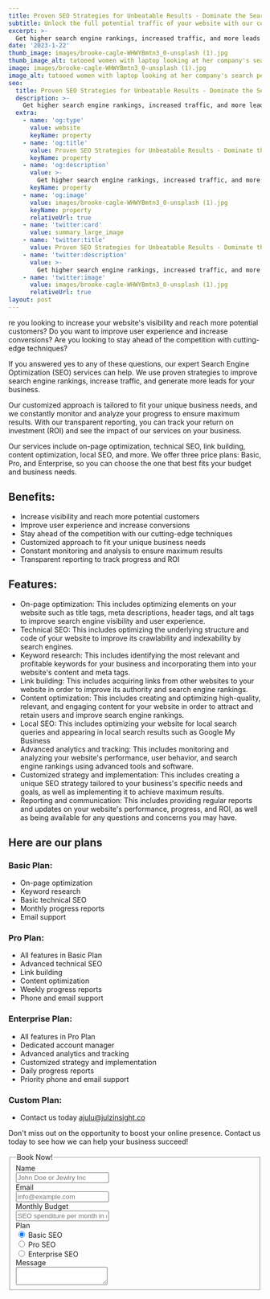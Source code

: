```yaml
---
title: Proven SEO Strategies for Unbeatable Results - Dominate the Search Engines
subtitle: Unlock the full potential traffic of your website with our custom-tailored SEO strategies
excerpt: >-
  Get higher search engine rankings, increased traffic, and more leads with our proven SEO techniques. Our customized approach, constant monitoring, and transparent reporting will help you achieve maximum results and stay ahead of the competition. Choose from our Basic, Pro, and Enterprise plans to fit your budget and business needs. Boost your online presence today!.
date: '2023-1-22'
thumb_image: images/brooke-cagle-WHWYBmtn3_0-unsplash (1).jpg
thumb_image_alt: tatooed women with laptop looking at her company's search perfomance and traffic with a smile on her face
image: images/brooke-cagle-WHWYBmtn3_0-unsplash (1).jpg
image_alt: tatooed women with laptop looking at her company's search perfomance and traffic with a smile on her face
seo:
  title: Proven SEO Strategies for Unbeatable Results - Dominate the Search Engines
  description: >-
    Get higher search engine rankings, increased traffic, and more leads with our proven SEO techniques. Our customized approach, constant monitoring, and transparent reporting will help you achieve maximum results and stay ahead of the competition. Choose from our Basic, Pro, and Enterprise plans to fit your budget and business needs. Boost your online presence today!
  extra:
    - name: 'og:type'
      value: website
      keyName: property
    - name: 'og:title'
      value: Proven SEO Strategies for Unbeatable Results - Dominate the Search Engines
      keyName: property
    - name: 'og:description'
      value: >-
        Get higher search engine rankings, increased traffic, and more leads with our proven SEO techniques. Our customized approach, constant monitoring, and transparent reporting will help you achieve maximum results and stay ahead of the competition. Choose from our Basic, Pro, and Enterprise plans to fit your budget and business needs. Boost your online presence today!
      keyName: property
    - name: 'og:image'
      value: images/brooke-cagle-WHWYBmtn3_0-unsplash (1).jpg
      keyName: property
      relativeUrl: true
    - name: 'twitter:card'
      value: summary_large_image
    - name: 'twitter:title'
      value: Proven SEO Strategies for Unbeatable Results - Dominate the Search Engines
    - name: 'twitter:description'
      value: >-
        Get higher search engine rankings, increased traffic, and more leads with our proven SEO techniques. Our customized approach, constant monitoring, and transparent reporting will help you achieve maximum results and stay ahead of the competition. Choose from our Basic, Pro, and Enterprise plans to fit your budget and business needs. Boost your online presence today!
    - name: 'twitter:image'
      value: images/brooke-cagle-WHWYBmtn3_0-unsplash (1).jpg
      relativeUrl: true
layout: post
---
```


re you looking to increase your website's visibility and reach more potential customers? Do you want to improve user experience and increase conversions? Are you looking to stay ahead of the competition with cutting-edge techniques?

If you answered yes to any of these questions, our expert Search Engine Optimization (SEO) services can help. We use proven strategies to improve search engine rankings, increase traffic, and generate more leads for your business.

Our customized approach is tailored to fit your unique business needs, and we constantly monitor and analyze your progress to ensure maximum results. With our transparent reporting, you can track your return on investment (ROI) and see the impact of our services on your business.

Our services include on-page optimization, technical SEO, link building, content optimization, local SEO, and more. We offer three price plans: Basic, Pro, and Enterprise, so you can choose the one that best fits your budget and business needs.

## Benefits:

- Increase visibility and reach more potential customers
- Improve user experience and increase conversions
- Stay ahead of the competition with our cutting-edge techniques
- Customized approach to fit your unique business needs
- Constant monitoring and analysis to ensure maximum results
- Transparent reporting to track progress and ROI

## Features:

- On-page optimization: This includes optimizing elements on your website such as title tags, meta descriptions, header tags, and alt tags to improve search engine visibility and user experience.
- Technical SEO: This includes optimizing the underlying structure and code of your website to improve its crawlability and indexability by search engines.
- Keyword research: This includes identifying the most relevant and profitable keywords for your business and incorporating them into your website's content and meta tags.
- Link building: This includes acquiring links from other websites to your website in order to improve its authority and search engine rankings.
- Content optimization: This includes creating and optimizing high-quality, relevant, and engaging content for your website in order to attract and retain users and improve search engine rankings.
- Local SEO: This includes optimizing your website for local search queries and appearing in local search results such as Google My Business
- Advanced analytics and tracking: This includes monitoring and analyzing your website's performance, user behavior, and search engine rankings using advanced tools and software.
- Customized strategy and implementation: This includes creating a unique SEO strategy tailored to your business's specific needs and goals, as well as implementing it to achieve maximum results.
- Reporting and communication: This includes providing regular reports and updates on your website's performance, progress, and ROI, as well as being available for any questions and concerns you may have.

## Here are our plans

### Basic Plan:

- On-page optimization
- Keyword research
- Basic technical SEO
- Monthly progress reports
- Email support

### Pro Plan:

- All features in Basic Plan
- Advanced technical SEO
- Link building
- Content optimization
- Weekly progress reports
- Phone and email support

### Enterprise Plan:

- All features in Pro Plan
- Dedicated account manager
- Advanced analytics and tracking
- Customized strategy and implementation
- Daily progress reports
- Priority phone and email support

### Custom Plan:
- Contact us today [ajulu@julzinsight.co](mailto:ajulu@julzinsight.co)

Don't miss out on the opportunity to boost your online presence. Contact us today to see how we can help your business succeed!


<form class="form-horizontal">
<fieldset>

<!-- Form Name -->
<legend>Book Now!</legend>

<!-- Text input-->
<div class="form-group">
  <label class="col-md-4 control-label" for="name">Name</label>  
  <div class="col-md-4">
  <input id="name" name="name" type="text" placeholder="John Doe or Jewlry Inc" class="form-control input-md" required="">
    
  </div>
</div>

<!-- Text input-->
<div class="form-group">
  <label class="col-md-4 control-label" for="email">Email</label>  
  <div class="col-md-4">
  <input id="email" name="email" type="text" placeholder="info@example.com" class="form-control input-md" required="">
    
  </div>
</div>

<!-- Text input-->
<div class="form-group">
  <label class="col-md-4 control-label" for="textinput">Monthly Budget</label>  
  <div class="col-md-4">
  <input id="textinput" name="textinput" type="text" placeholder="SEO spenditure per month in dollars" class="form-control input-md">
    
  </div>
</div>

<!-- Multiple Radios -->
<div class="form-group">
  <label class="col-md-4 control-label" for="plan">Plan</label>
  <div class="col-md-4">
  <div class="radio">
    <label for="plan-0">
      <input type="radio" name="plan" id="plan-0" value="1" checked="checked">
      Basic SEO
    </label>
	</div>
  <div class="radio">
    <label for="plan-1">
      <input type="radio" name="plan" id="plan-1" value="2">
      Pro SEO
    </label>
	</div>
  <div class="radio">
    <label for="plan-2">
      <input type="radio" name="plan" id="plan-2" value="3">
      Enterprise SEO
    </label>
	</div>
  </div>
</div>

<!-- Textarea -->
<div class="form-group">
  <label class="col-md-4 control-label" for="message">Message</label>
  <div class="col-md-4">                     
    <textarea class="form-control" id="message" name="message"></textarea>
  </div>
</div>

</fieldset>
</form>
